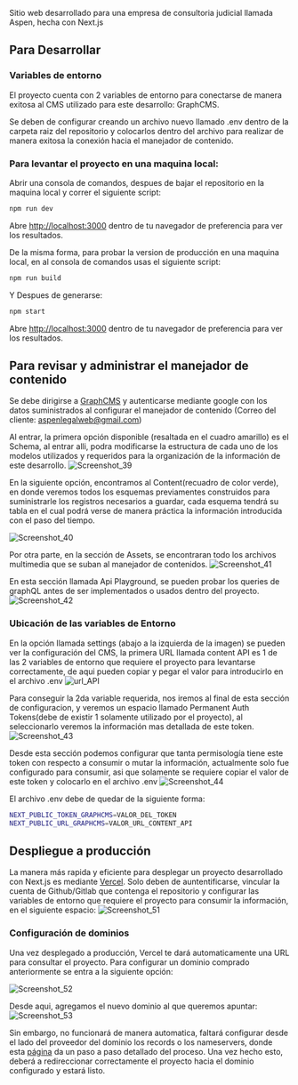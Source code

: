 Sitio web desarrollado para una empresa de consultoria judicial llamada Aspen, hecha con Next.js

## Para Desarrollar

### Variables de entorno

El proyecto cuenta con 2 variables de entorno para conectarse de manera exitosa al CMS utilizado para este desarrollo: GraphCMS.

Se deben de configurar creando un archivo nuevo llamado .env dentro de la carpeta raiz del repositorio y colocarlos dentro del archivo para realizar de manera exitosa la conexión hacia el manejador de contenido.

### Para levantar el proyecto en una maquina local:

Abrir una consola de comandos, despues de bajar el repositorio en la maquina local y correr el siguiente script:
```bash
npm run dev
```
Abre [http://localhost:3000](http://localhost:3000) dentro de tu navegador de preferencia para ver los resultados.

De la misma forma, para probar la version de producción en una maquina local, en al consola de comandos usas el siguiente script:
```bash
npm run build
```

Y Despues de generarse:
```bash
npm start
```

Abre [http://localhost:3000](http://localhost:3000) dentro de tu navegador de preferencia para ver los resultados.

## Para revisar y administrar el manejador de contenido

Se debe dirigirse a [GraphCMS](https://graphcms.com/) y autenticarse mediante google con los datos suministrados al configurar el manejador de contenido (Correo del cliente: aspenlegalweb@gmail.com)

Al entrar, la primera opción disponible (resaltada en el cuadro amarillo) es el Schema, al entrar alli, podra modificarse la estructura de cada uno de los modelos utilizados y requeridos para la organización de la información de este desarrollo.
![Screenshot_39](https://user-images.githubusercontent.com/49048159/133852653-17646a41-495c-4b01-b748-6355179fff26.png)

En la siguiente opción, encontramos al Content(recuadro de color verde), en donde veremos todos los esquemas previamentes construidos para suministrarle los registros necesarios a guardar, cada esquema tendrá su tabla en el cual podrá verse de manera práctica la información introducida con el paso del tiempo.

![Screenshot_40](https://user-images.githubusercontent.com/49048159/133853313-390f3a59-dc99-445c-bd75-1b4ac604962d.png)

Por otra parte, en la sección de Assets, se encontraran todo los archivos multimedia que se suban al manejador de contenidos.
![Screenshot_41](https://user-images.githubusercontent.com/49048159/133865108-88cf7fdb-b3c7-4eef-ab60-2465af69f77b.png)

En esta sección llamada Api Playground, se pueden probar los queries de graphQL antes de ser implementados o usados dentro del proyecto.
![Screenshot_42](https://user-images.githubusercontent.com/49048159/133865128-9fa480c5-27aa-4120-8888-4b637119325c.png)

### Ubicación de las variables de Entorno

En la opción llamada settings (abajo a la izquierda de la imagen) se pueden ver la configuración del CMS, la primera URL llamada content API es 1 de las 2 variables de entorno que requiere el proyecto para levantarse correctamente, de aqui pueden copiar y pegar el valor para introducirlo en el archivo .env
![url_API](https://user-images.githubusercontent.com/49048159/133865190-a7584284-0182-4db1-9508-4c70e86ba7d4.png)

Para conseguir la 2da variable requerida, nos iremos al final de esta sección de configuracion, y veremos un espacio llamado Permanent Auth Tokens(debe de existir 1 solamente utilizado por el proyecto), al seleccionarlo veremos la información mas detallada de este token.
![Screenshot_43](https://user-images.githubusercontent.com/49048159/133865265-fe81b5f6-d751-4d56-becc-da4260c2c5dd.png)

Desde esta sección podemos configurar que tanta permisología tiene este token con respecto a consumir o mutar la información, actualmente solo fue configurado para consumir, asi que solamente se requiere copiar el valor de este token y colocarlo en el archivo .env
![Screenshot_44](https://user-images.githubusercontent.com/49048159/133865267-e9550e3a-c29e-4bf3-8286-020dc7ecc1cb.png)


El archivo .env debe de quedar de la siguiente forma:

```bash
NEXT_PUBLIC_TOKEN_GRAPHCMS=VALOR_DEL_TOKEN
NEXT_PUBLIC_URL_GRAPHCMS=VALOR_URL_CONTENT_API
```

## Despliegue a producción

La manera más rapida y eficiente para desplegar un proyecto desarrollado con Next.js es mediante [Vercel](https://vercel.com). Solo deben de auntentificarse, vincular la cuenta de Github/Gitlab que contenga el repositorio y configurar las variables de entorno que requiere el proyecto para consumir la información, en el siguiente espacio:
![Screenshot_51](https://user-images.githubusercontent.com/49048159/133865793-de10a57f-c49e-47b7-a948-ea5a19f57dd5.png)

### Configuración de dominios

Una vez desplegado a producción, Vercel te dará automaticamente una URL para consultar el proyecto. Para configurar un dominio comprado anteriormente se entra a la siguiente opción:

![Screenshot_52](https://user-images.githubusercontent.com/49048159/133865874-0f7d31e3-6ae3-4345-9dce-efb16cad58db.png)

Desde aqui, agregamos el nuevo dominio al que queremos apuntar:
![Screenshot_53](https://user-images.githubusercontent.com/49048159/133865889-16f9c238-3724-4e5b-9dc5-10c8c3f6b348.png)

Sin embargo, no funcionará de manera automatica, faltará configurar desde el lado del proveedor del dominio los records o los nameservers, donde esta [página](https://kswanie21.medium.com/how-to-set-up-godaddy-domain-with-vercel-f42430ed4f6) da un paso a paso detallado del proceso. Una vez hecho esto, deberá a redireccionar correctamente el proyecto hacia el dominio configurado y estará listo.

